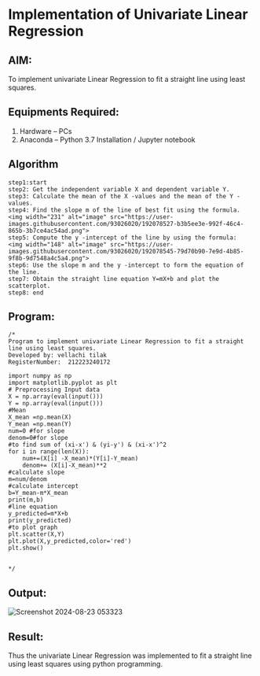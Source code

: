 # Implementation of Univariate Linear Regression
## AIM:
To implement univariate Linear Regression to fit a straight line using least squares.

## Equipments Required:
1. Hardware – PCs
2. Anaconda – Python 3.7 Installation / Jupyter notebook

## Algorithm
```
step1:start
step2: Get the independent variable X and dependent variable Y.
step3: Calculate the mean of the X -values and the mean of the Y -values.
step4: Find the slope m of the line of best fit using the formula. 
<img width="231" alt="image" src="https://user-images.githubusercontent.com/93026020/192078527-b3b5ee3e-992f-46c4-865b-3b7ce4ac54ad.png">
step5: Compute the y -intercept of the line by using the formula:
<img width="148" alt="image" src="https://user-images.githubusercontent.com/93026020/192078545-79d70b90-7e9d-4b85-9f8b-9d7548a4c5a4.png">
step6: Use the slope m and the y -intercept to form the equation of the line.
step7: Obtain the straight line equation Y=mX+b and plot the scatterplot.
step8: end
```
## Program:
```
/*
Program to implement univariate Linear Regression to fit a straight line using least squares.
Developed by: vellachi tilak  
RegisterNumber:  212223240172
```
```
import numpy as np
import matplotlib.pyplot as plt
# Preprocessing Input data
X = np.array(eval(input()))
Y = np.array(eval(input()))
#Mean
X_mean =np.mean(X)
Y_mean =np.mean(Y)
num=0 #for slope
denom=0#for slope
#to find sum of (xi-x') & (yi-y') & (xi-x')^2
for i in range(len(X)):
    num+=(X[i] -X_mean)*(Y[i]-Y_mean)
    denom+= (X[i]-X_mean)**2
#calculate slope    
m=num/denom
#calculate intercept
b=Y_mean-m*X_mean
print(m,b)
#line equation
y_predicted=m*X+b
print(y_predicted)
#to plot graph
plt.scatter(X,Y)
plt.plot(X,y_predicted,color='red')
plt.show()


*/
```

## Output:
![Screenshot 2024-08-23 053323](https://github.com/user-attachments/assets/85b541bf-f5f2-4704-a55e-52feaba7f160)




## Result:
Thus the univariate Linear Regression was implemented to fit a straight line using least squares using python programming.
